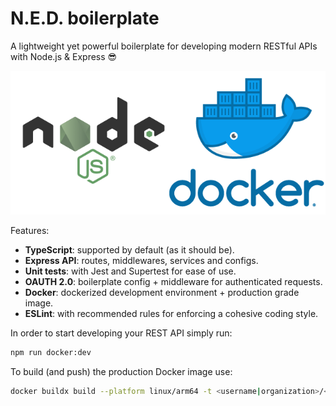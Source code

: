 # N.E.D. boilerplate

A lightweight yet powerful boilerplate for developing modern RESTful APIs with Node.js & Express 😎

![nodejs + docker logo](.github/asset.png)

Features:

- **TypeScript**: supported by default (as it should be).
- **Express API**: routes, middlewares, services and configs.
- **Unit tests**: with Jest and Supertest for ease of use.
- **OAUTH 2.0**: boilerplate config + middleware for authenticated requests.
- **Docker**: dockerized development environment + production grade image.
- **ESLint**: with recommended rules for enforcing a cohesive coding style.

In order to start developing your REST API simply run:

```bash
npm run docker:dev
```

To build (and push) the production Docker image use:

```bash
docker buildx build --platform linux/arm64 -t <username|organization>/<repository> --push .
```
